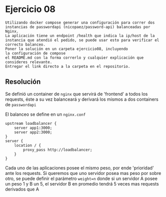 # Ejercicio 08

```
Utilizando docker compose generar una configuración para correr dos instancias de passwordapi (nicopaez/password-api) balanceadas por Nginx.
La aplicación tiene un endpoint /health que indica la ip/host de la instancia que atendió el pedido, se puede usar esto para verificar el correcto balanceo.
Poner la solución en un carpeta ejercicio08, incluyendo
la configuración de compose
el README.md con la forma correrlo y cualquier explicación que consideres relevante. 
Entregar el link directo a la carpeta en el repositorio.
```

## Resolución

Se definió un container de `nginx` que servirá de 'frontend' a todos los requests, éste a su vez balanceará y derivará los mismos a dos containers de `passwordapi`

El balanceo se define en un `nginx.conf`

```
upstream loadbalancer {
    server app1:3000;
    server app2:3000;
}
server {
    location / {
        proxy_pass http://loadbalancer;
    }
}
```

Cada uno de las aplicaciones posee el mismo peso, por ende 'prioridad' ante los requests. Si queremos que uno servidor posea mas peso por sobre otro, se puede definir el parámetro `weight=n` donde si un servidor A posee un peso 1 y B un 5, el servidor B en promedio tendrá 5 veces mas requests derivados que A